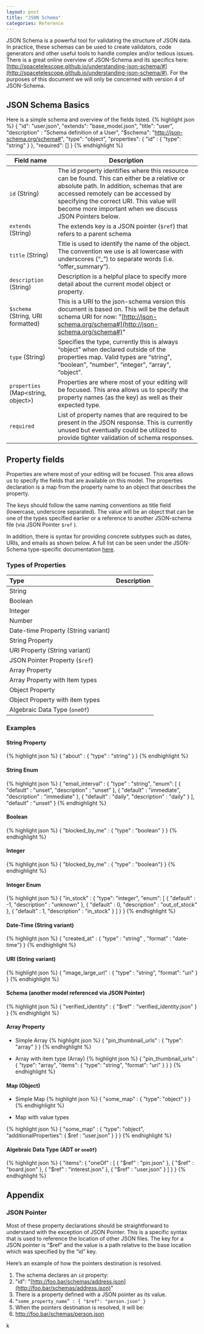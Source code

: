 ```yaml
---
layout: post
title: "JSON Schema"
categories: Reference
---
```


JSON Schema is a powerful tool for validating the structure of JSON data. In practice, these schemas can be used to create validators, code generators and other useful tools to handle complex and/or tedious issues. There is a great online overview of JSON-Schema and its specifics here: [http://spacetelescope.github.io/understanding-json-schema/#](http://spacetelescope.github.io/understanding-json-schema/#). For the purposes of this document we will only be concerned with version 4 of JSON-Schema.

## JSON Schema Basics

Here is a simple schema and overview of the fields listed.
{% highlight json %}
    {
        "id": "user.json",
        "extends": "base_model.json",
        "title": "user",
        "description" : "Schema definition of a User",
        "$schema": "http://json-schema.org/schema#",
        "type": "object",
        "properties": {
            "id" : { "type": "string" }
        },
        "required": []
    }
{% endhighlight %}

| Field name | Description |
| --- | --- |
| `id` (String)                      | The id property identifies where this resource can be found. This can either be a relative or absolute path. In addition, schemas that are accessed remotely can be accessed by specifying the correct URI. This value will become more important when we discuss JSON Pointers below. |
| `extends` (String)                      | The extends key is a JSON pointer (`$ref`)  that refers to a parent schema |
| `title` (String)                   | Title is used to identify the name of the object. The convention we use is all lowercase with underscores (“_”) to separate words (i.e. “offer_summary”).                                                                                                                              |
| `description` (String)             | Description is a helpful place to specify more detail about the current model object or property.                                                                                                                                                                                      |
| `$schema` (String, URI formatted)  | This is a URI to the json-schema version this document is based on. This will be the default schema URI for now: "[http://json-schema.org/schema#](http://json-schema.org/schema#)"                                                                                                    |
| `type` (String)                    | Specifies the type, currently this is always “object” when declared outside of the properties map. Valid types are “string”, “boolean”, “number”, “integer”, “array”, “object”.                                                                                                |
| `properties` (Map<string, object>) | Properties are where most of your editing will be focused. This area allows us to specify the property names (as the key) as well as their expected type.                                                                                                                              |
| `required`                         | List of property names that are required to be present in the JSON response. This is currently unused but eventually could be utilized to provide tighter validation of schema responses.                                                                                              |


## Property fields
Properties are where most of your editing will be focused. This area allows us to specify the fields that are available on this model. The properties declaration is a map from the property name to an object that describes the property.

The keys should follow the same naming conventions as title field (lowercase, underscore separated). The value will be an object that can be one of the types specified earlier or a reference to another JSON-schema file (via JSON Pointer `$ref` ).

In addition, there is syntax for providing concrete subtypes such as dates, URIs, and emails as shown below. A full list can be seen under the JSON-Schema type-specific documentation [here](http://spacetelescope.github.io/understanding-json-schema/reference/type.html).


### Types of Properties

| Type                | Description |
| :--- | :--- |
| String                              | |
| Boolean                             | |
| Integer                             | |
| Number                              | |
| Date-time Property (String variant) | |
| String Property                     | |
| URI Property (String variant)       | |
| JSON Pointer Property (`$ref`)        | |
| Array Property                      | |
| Array Property with Item types      | |
| Object Property                     | |
| Object Property with item types     | |
| Algebraic Data Type (`oneOf`)       | |





### Examples

#### String Property
{% highlight json %}
{
    "about" : { "type" : "string" }
}
{% endhighlight %}


#### String Enum
{% highlight json %}
{
  "email_interval" : {
    "type" : "string",
    "enum": [
        { "default" : "unset", "description" : "unset" },
        { "default" : "immediate", "description" : "immediate" },
        { "default" : "daily", "description" : "daily" }
    ],
    "default" : "unset"
}
{% endhighlight %}


#### Boolean
{% highlight json %}
{
    "blocked_by_me" : { "type" : "boolean" }
}
{% endhighlight %}

#### Integer
{% highlight json %}
{
    "blocked_by_me" : { "type" : "boolean"}
}
{% endhighlight %}

#### Integer Enum
{% highlight json %}
{
    "in_stock" : {
        "type": "integer",
        "enum": [
            { "default" : -1, "description" : "unknown" },
            { "default" : 0, "description" : "out_of_stock" },
            { "default" : 1, "description" : "in_stock" }
        ]
    }
}
{% endhighlight %}

#### Date-Time (String variant)
{% highlight json %}
{
    "created_at" : { "type" : "string" , "format" : "date-time"}
}
{% endhighlight %}

#### URI (String variant)
{% highlight json %}
{
    "image_large_url" : { "type" : "string", "format": "uri" }
}
{% endhighlight %}

#### Schema (another model referenced via JSON Pointer)
{% highlight json %}
{
    "verified_identity" : { "$ref" : "verified_identity.json" }
}
{% endhighlight %}

#### Array Property

- Simple Array
{% highlight json %}
{
    "pin_thumbnail_urls" : { "type": "array" }
}
{% endhighlight %}

- Array with item type (Array<URI>)
{% highlight json %}
{
    "pin_thumbnail_urls" : {
            "type": "array",
            "items": {
                 "type": "string",
                 "format": "uri"
             }
    }
}
{% endhighlight %}

#### Map (Object)
- Simple Map
{% highlight json %}
{
    "some_map" : { "type": "object" }
}
{% endhighlight %}

- Map with value types

{% highlight json %}
{
    "some_map" : {
        "type": "object",
        “additionalProperties”: { $ref : “user.json” }
    }
}
{% endhighlight %}


#### Algebraic Data Type (ADT or `oneOf`)
{% highlight json %}
{
	"items": {
		"oneOf" : [
			{ "$ref" : "pin.json" },
			{ "$ref" : "board.json" },
			{ "$ref" : "interest.json" },
			{ "$ref" : "user.json" }
		]
	}
}
{% endhighlight %}


## Appendix

### JSON Pointer

Most of these property declarations should be straightforward to understand with the exception of JSON Pointer. This is a specific syntax that is used to reference the location of other JSON files.
The key for a JSON pointer is “$ref” and the value is a path relative to the base location which was specified by the “id” key.

Here’s an example of how the pointers destination is resolved.

1. The schema declares an `id` property:
2. "id": "[http://foo.bar/schemas/address.json](http://foo.bar/schemas/address.json)"
3. There is a property defined with a JSON pointer as its value.
4. `“some_property_name” : { "$ref": "person.json" }`
5. When the pointers destination is resolved, it will be:
6. http://foo.bar/schemas/person.json

k
